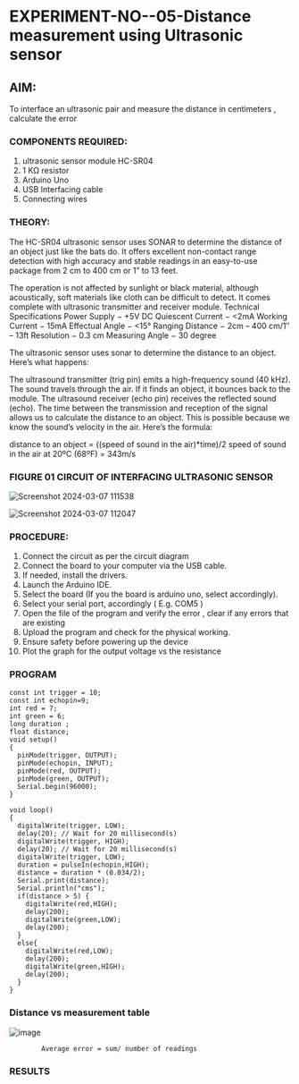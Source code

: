 # EXPERIMENT-NO--05-Distance measurement using Ultrasonic sensor

## AIM: 
To interface an ultrasonic pair and measure the distance in centimeters , calculate the error
 
### COMPONENTS REQUIRED:
1.	ultrasonic sensor module HC-SR04
2.	1 KΩ resistor 
3.	Arduino Uno 
4.	USB Interfacing cable 
5.	Connecting wires 


### THEORY: 
The HC-SR04 ultrasonic sensor uses SONAR to determine the distance of an object just like the bats do. It offers excellent non-contact range detection with high accuracy and stable readings in an easy-to-use package from 2 cm to 400 cm or 1” to 13 feet.

The operation is not affected by sunlight or black material, although acoustically, soft materials like cloth can be difficult to detect. It comes complete with ultrasonic transmitter and receiver module.
Technical Specifications
Power Supply − +5V DC
Quiescent Current − <2mA
Working Current − 15mA
Effectual Angle − <15°
Ranging Distance − 2cm – 400 cm/1″ – 13ft
Resolution − 0.3 cm
Measuring Angle − 30 degree

The ultrasonic sensor uses sonar to determine the distance to an object. Here’s what happens:

The ultrasound transmitter (trig pin) emits a high-frequency sound (40 kHz).
The sound travels through the air. If it finds an object, it bounces back to the module.
The ultrasound receiver (echo pin) receives the reflected sound (echo).
The time between the transmission and reception of the signal allows us to calculate the distance to an object. This is possible because we know the sound’s velocity in the air. Here’s the formula:

distance to an object = ((speed of sound in the air)*time)/2
speed of sound in the air at 20ºC (68ºF) = 343m/s

### FIGURE 01 CIRCUIT OF INTERFACING ULTRASONIC SENSOR 
![Screenshot 2024-03-07 111538](https://github.com/somu0831/Experiment--04-Interfacing-digital-output-with-arduino-ultrasonic-sensor/assets/162110820/b6ae2fc7-fd80-443c-b951-fc7f5162759b)

![Screenshot 2024-03-07 112047](https://github.com/somu0831/Experiment--04-Interfacing-digital-output-with-arduino-ultrasonic-sensor/assets/162110820/5d9833e6-0639-48c3-b261-a80411c174f9)



### PROCEDURE:
1.	Connect the circuit as per the circuit diagram 
2.	Connect the board to your computer via the USB cable.
3.	If needed, install the drivers.
4.	Launch the Arduino IDE.
5.	Select the board (If you the board is arduino uno, select accordingly).
6.	Select your serial port, accordingly ( E.g. COM5 )
7.	Open the file of the program  and verify the error , clear if any errors that are existing 
8.	Upload the program and check for the physical working. 
9.	Ensure safety before powering up the device 
10.	Plot the graph for the output voltage vs the resistance 


### PROGRAM 

~~~
const int trigger = 10;
const int echopin=9;
int red = 7;
int green = 6;
long duration ; 
float distance;
void setup()
{
  pinMode(trigger, OUTPUT);
  pinMode(echopin, INPUT);
  pinMode(red, OUTPUT);
  pinMode(green, OUTPUT);
  Serial.begin(96000);
}

void loop()
{
  digitalWrite(trigger, LOW);
  delay(20); // Wait for 20 millisecond(s)
  digitalWrite(trigger, HIGH);
  delay(20); // Wait for 20 millisecond(s)
  digitalWrite(trigger, LOW);
  duration = pulseIn(echopin,HIGH);
  distance = duration * (0.034/2);
  Serial.print(distance);
  Serial.println("cms");
  if(distance > 5) {
    digitalWrite(red,HIGH);
    delay(200);
    digitalWrite(green,LOW);
    delay(200);
  }
  else{
    digitalWrite(red,LOW);
    delay(200);
    digitalWrite(green,HIGH);
    delay(200);
  }
}
~~~





### Distance vs measurement table 

			
 
			
			
			

![image](https://user-images.githubusercontent.com/36288975/190135379-52ebacd5-ccd5-460f-a4cd-4d0ad1d9b179.png)

			
			
			
			
			
			Average error = sum/ number of readings 
 








### RESULTS



 
